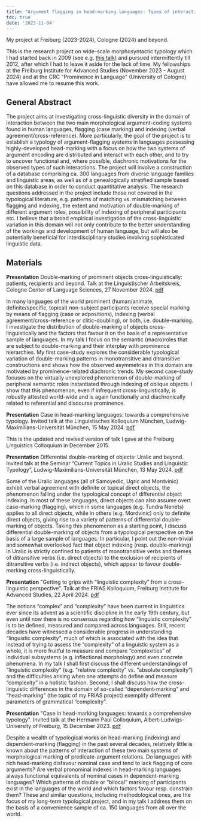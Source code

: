 ```yaml
---
title: "Argument flagging in head-marking languages: Types of interaction between argument-coding systems"
toc: true
date: '2023-11-04'
---
```


My project at Freiburg (2023-2024), Cologne (2024) and beyond.

<!--more-->

This is the research project on wide-scale morphosyntactic typology which I had started back in 2009 (see e.g. [this talk](https://peterarkadiev.github.io/talks/Arkadiev2010_case_n_headmarking_leipzig.pdf)) and pursued intermittently till 2012, after which I had to leave it aside for the lack of time. My fellowships at the Freiburg Institute for Advanced Studies (November 2023 - August 2024) and at the CRC "Prominence in Language" (University of Cologne) have allowed me to resume this work.

## General Abstract


The project aims at investigating cross-linguistic diversity in the domain of interaction between the two main morphological argument-coding systems found in human languages, flagging (case marking) and indexing (verbal agreement/cross-reference). More particularly, the goal of the project is to establish a typology of argument-flagging systems in languages possessing highly-developed head-marking with a focus on how the two systems of argument encoding are distributed and interact with each other, and to try to uncover functional and, where possible, diachronic motivations for the observed types of such interactions. The project will involve a construction of a database comprising ca. 300 languages from diverse language families and linguistic areas, as well as of a genealogically stratified sample based on this database in order to conduct quantitative analysis. The research questions addressed in the project include those not covered in the typological literature, e.g. patterns of matching vs. mismatching between flagging and indexing, the extent and motivation of double-marking of different argument roles, possibility of indexing of peripheral participants etc. I believe that a broad empirical investigation of the cross-linguistic variation in this domain will not only contribute to the better understanding of the workings and development of human language, but will also be potentially beneficial for interdisciplinary studies involving sophisticated linguistic data.


## Materials

**Presentation** Double-marking of prominent objects cross-linguistically: patients, recipients and beyond. Talk at the Linguistischer Arbeitskreis, Cologne Center of Language Sciences, 27 November 2024. [pdf](Arkadiev2024_doublemarking_LAK.pdf)

In many languages of the world prominent (human/animate, definite/specific, topical) non-subject participants receive special marking by means of flagging (case or adpositions), indexing (verbal agreement/cross-reference or clitic-doubling), or both, i.e. double-marking. I investigate the distribution of double-marking of objects cross-linguistically and the factors that favour it on the basis of a representative sample of languages. In my talk I focus on the semantic (macro)roles that are subject to double-marking and their interplay with prominence hierarchies. My first case-study explores the considerable typological variation of double-marking patterns in monotransitive and ditransitive constructions and shows how the observed asymmetries in this domain are motivated by prominence-related diachronic trends. My second case-study focuses on the virtually unexplored phenomenon of double-marking of peripheral semantic roles instantiated through indexing of oblique objects. I show that this phenomenon, even if infrequent cross-linguistically, is robustly attested world-wide and is again functionally and diachronically related to referential and discourse prominence.

**Presentation** Case in head-marking languages: towards a comprehensive typology. Invited talk at the Linguistisches Kolloquium München, Ludwig-Maximilians-Universität München, 15 May 2024. [pdf](https://peterarkadiev.github.io/talks/Arkadiev2024_case-n-headmarking-LMU.pdf)

This is the updated and revised version of talk I gave at the Freiburg Linguistics Colloquium in December 2015. 

**Presentation** Differential double-marking of objects: Uralic and beyond. Invited talk at the Seminar “Current Topics in Uralic Studies and Linguistic Typology”, Ludwig-Maximilians-Universität München, 13 May 2024. [pdf](https://peterarkadiev.github.io/talks/Arkadiev2024_doublemarking_LMU.pdf)

Some of the Uralic languages (all of Samoyedic, Ugric and Mordvinic) exhibit verbal agreement with definite or topical direct objects, the phenomenon falling under the typological concept of differential object indexing. In most of these languages, direct objects can also assume overt case-marking (flagging), which in some languages (e.g. Tundra Nenets) applies to all direct objects, while in others (e.g. Mordvinic) only to definite direct objects, giving rise to a variety of patterns of differential double-marking of objects. Taking this phenomenon as a starting point, I discuss differential double-marking of objects from a typological perspective on the basis of a large sample of languages. In particular, I point out the non-trivial and somewhat overlooked fact that object indexing (resp. double-marking) in Uralic is strictly confined to patients of monotransitive verbs and themes of ditransitive verbs (i.e. direct objects) to the exclusion of recipients of ditransitive verbs (i.e. indirect objects), which appear to favour double-marking cross-linguistically. 

**Presentation** "Getting to grips with “linguistic complexity” from a cross-linguistic perspective". Talk at the FRIAS Kolloquium, Freiburg Institute for Advanced Studies, 22 April 2024. [pdf](https://peterarkadiev.github.io/talks/Arkadiev2024_complexity_FRIAS.pdf)

The notions “complex” and “complexity” have been current in linguistics ever since its advent as a scientific discipline in the early 19th century, but even until now there is no consensus regarding how “linguistic complexity” is to be defined, measured and compared across languages. Still, recent decades have witnessed a considerable progress in understanding “linguistic complexity”, much of which is associated with the idea that instead of trying to assess the “complexity” of a linguistic system as a whole, it is more fruitful to measure and compare “complexities” of individual subsystems (e.g. inflectional morphology) and even concrete phenomena. In my talk I shall first discuss the different understandings of “linguistic complexity” (e.g. “relative complexity” vs. “absolute complexity”) and the difficulties arising when one attempts do define and measure “complexity” in a holistic fashion. Second, I shall discuss how the cross-linguistic differences in the domain of so-called “dependent-marking” and “head-marking” (the topic of my FRIAS project) exemplify different parameters of grammatical “complexity”.

**Presentation** "Case in head-marking languages: towards a comprehensive typology". Invited talk at the Hermann Paul Colloquium, Albert-Ludwigs-University of Freiburg, 15 December 2023. [pdf](https://peterarkadiev.github.io/talks/Arkadiev2023_case-n-headmarking-Freiburg.pdf)

Despite a wealth of typological works on head-marking (indexing) and dependent-marking (flagging) in the past several decades, relatively little is known about the patterns of interaction of these two main systems of morphological marking of predicate-argument relations. Do languages with rich head-marking disfavour nominal case and tend to lack flagging of core arguments? Are verbal pronominal indexes in head-marking languages always functional equivalents of nominal cases in dependent-marking languages? Which patterns of double or “bilocal” marking of participants exist in the languages of the world and which factors favour resp. constrain them? These and similar questions, including methodological ones, are the focus of my long-term typological project, and in my talk I address them on the basis of a convenience sample of ca. 150 languages from all over the world.